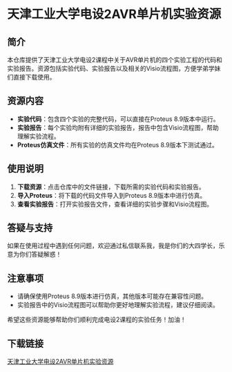 # 天津工业大学电设2AVR单片机实验资源

## 简介

本仓库提供了天津工业大学电设2课程中关于AVR单片机的四个实验工程的代码和实验报告。资源包括实验代码、实验报告以及相关的Visio流程图，方便学弟学妹们直接下载使用。

## 资源内容

- **实验代码**：包含四个实验的完整代码，可以直接在Proteus 8.9版本中运行。
- **实验报告**：每个实验均附有详细的实验报告，报告中包含Visio流程图，帮助理解实验流程。
- **Proteus仿真文件**：所有实验的仿真文件均在Proteus 8.9版本下测试通过。

## 使用说明

1. **下载资源**：点击仓库中的文件链接，下载所需的实验代码和实验报告。
2. **导入Proteus**：将下载的代码文件导入到Proteus 8.9版本中进行仿真。
3. **查看实验报告**：打开实验报告文件，查看详细的实验步骤和Visio流程图。

## 答疑与支持

如果在使用过程中遇到任何问题，欢迎通过私信联系我，我是你们的大四学长，乐意为你们答疑解惑！

## 注意事项

- 请确保使用Proteus 8.9版本进行仿真，其他版本可能存在兼容性问题。
- 实验报告中的Visio流程图可以帮助你更好地理解实验流程，建议仔细阅读。

希望这些资源能够帮助你们顺利完成电设2课程的实验任务！加油！

## 下载链接

[天津工业大学电设2AVR单片机实验资源](https://pan.quark.cn/s/17fe0cea1073)